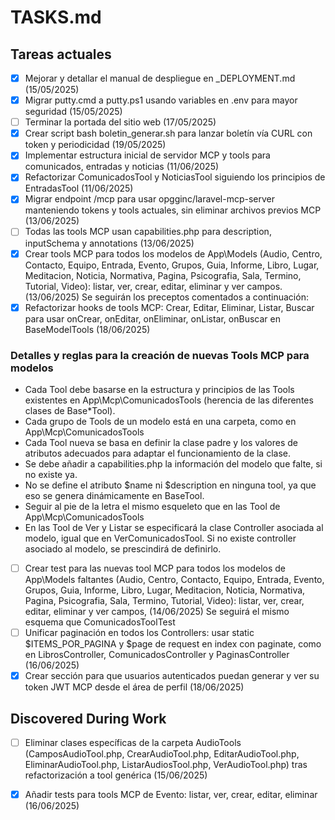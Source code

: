 # TASKS.md

## Tareas actuales
- [x] Mejorar y detallar el manual de despliegue en _DEPLOYMENT.md (15/05/2025)
- [x] Migrar putty.cmd a putty.ps1 usando variables en .env para mayor seguridad (15/05/2025)
- [ ] Terminar la portada del sitio web (17/05/2025)
- [x] Crear script bash boletin_generar.sh para lanzar boletín vía CURL con token y periodicidad (19/05/2025)
- [x] Implementar estructura inicial de servidor MCP y tools para comunicados, entradas y noticias (11/06/2025)
- [x] Refactorizar ComunicadosTool y NoticiasTool siguiendo los principios de EntradasTool (11/06/2025)
- [x] Migrar endpoint /mcp para usar opgginc/laravel-mcp-server manteniendo tokens y tools actuales, sin eliminar archivos previos MCP (13/06/2025)
- [ ] Todas las tools MCP usan capabilities.php para description, inputSchema y annotations (13/06/2025)
- [x] Crear tools MCP para todos los modelos de App\Models (Audio, Centro, Contacto, Equipo, Entrada, Evento, Grupos, Guia, Informe, Libro, Lugar, Meditacion, Noticia, Normativa, Pagina, Psicografia, Sala, Termino, Tutorial, Video): listar, ver, crear, editar, eliminar y ver campos. (13/06/2025) Se seguirán los preceptos comentados a continuación:
- [x] Refactorizar hooks de tools MCP: Crear, Editar, Eliminar, Listar, Buscar para usar onCrear, onEditar, onEliminar, onListar, onBuscar en BaseModelTools (18/06/2025)

### Detalles y reglas para la creación de nuevas Tools MCP para modelos

   - Cada Tool debe basarse en la estructura y principios de las Tools existentes en App\Mcp\ComunicadosTools (herencia de las diferentes clases de Base*Tool).
   - Cada grupo de Tools de un modelo está en una carpeta, como en App\Mcp\ComunicadosTools
   - Cada Tool nueva se basa en definir la clase padre y los valores de atributos adecuados para adaptar el funcionamiento de la clase.
   - Se debe añadir a capabilities.php la información del modelo que falte, si no existe ya.
   - No se define el atributo $name ni $description en ninguna tool, ya que eso se genera dinámicamente en BaseTool.
   - Seguir al pie de la letra el mismo esqueleto que en las Tool de App\Mcp\ComunicadosTools
   - En las Tool de Ver y Listar se especificará la clase Controller asociada al modelo, igual que en VerComunicadosTool. Si no existe controller asociado al modelo, se prescindirá de definirlo.


- [ ] Crear test para las nuevas tool MCP para todos los modelos de App\Models faltantes (Audio, Centro, Contacto, Equipo, Entrada, Evento, Grupos, Guia, Informe, Libro, Lugar, Meditacion, Noticia, Normativa, Pagina, Psicografia, Sala, Termino, Tutorial, Video): listar, ver, crear, editar, eliminar y ver campos,  (14/06/2025) Se seguirá el mismo esquema que ComunicadosToolTest
- [ ] Unificar paginación en todos los Controllers: usar static $ITEMS_POR_PAGINA y $page de request en index con paginate, como en LibrosController, ComunicadosController y PaginasController (16/06/2025)
- [x] Crear sección para que usuarios autenticados puedan generar y ver su token JWT MCP desde el área de perfil (18/06/2025)

## Discovered During Work
- [ ] Eliminar clases específicas de la carpeta AudioTools (CamposAudioTool.php, CrearAudioTool.php, EditarAudioTool.php, EliminarAudioTool.php, ListarAudiosTool.php, VerAudioTool.php) tras refactorización a tool genérica (15/06/2025)
- [x] Añadir tests para tools MCP de Evento: listar, ver, crear, editar, eliminar (16/06/2025)

